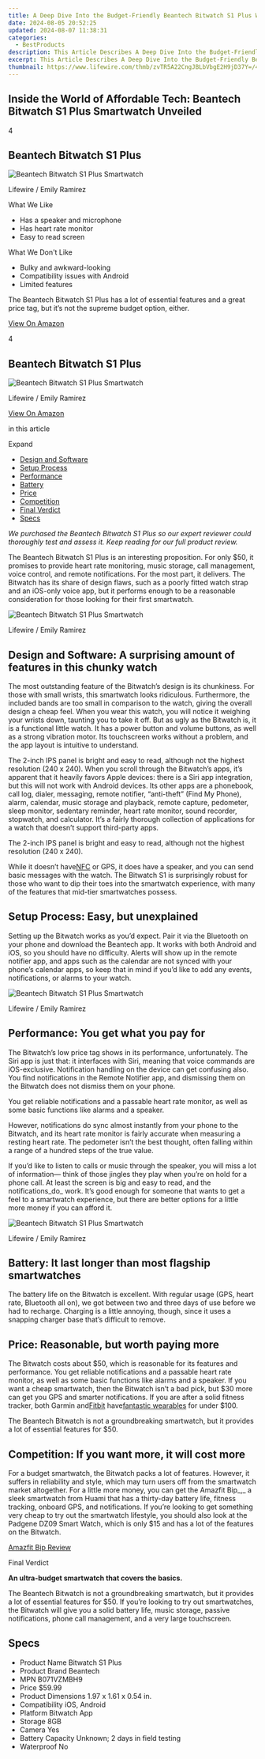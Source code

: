 ```yaml
---
title: A Deep Dive Into the Budget-Friendly Beantech Bitwatch S1 Plus Wearable!
date: 2024-08-05 20:52:25
updated: 2024-08-07 11:38:31
categories:
  - BestProducts
description: This Article Describes A Deep Dive Into the Budget-Friendly Beantech Bitwatch S1 Plus Wearable!
excerpt: This Article Describes A Deep Dive Into the Budget-Friendly Beantech Bitwatch S1 Plus Wearable!
thumbnail: https://www.lifewire.com/thmb/zvTR5A22CngJBLbVbgE2H9jD37Y=/400x300/filters:no_upscale():max_bytes(150000):strip_icc():format(webp)/_hero_SQ_4LW4157747-1-dfa15264b03549839f5145eaa099abb2.jpg
---
```


## Inside the World of Affordable Tech: Beantech Bitwatch S1 Plus Smartwatch Unveiled

4

## Beantech Bitwatch S1 Plus

![Beantech Bitwatch S1 Plus Smartwatch](https://www.lifewire.com/thmb/JogmBSjTGQl_gqbjuX8prgeJJPA=/1000x1000/filters:no_upscale():max_bytes(150000):strip_icc():format(webp)/_hero_SQ_4LW4157747-1-dfa15264b03549839f5145eaa099abb2.jpg)

 Lifewire / Emily Ramirez

 What We Like

* Has a speaker and microphone
* Has heart rate monitor
* Easy to read screen

 What We Don't Like

* Bulky and awkward-looking
* Compatibility issues with Android
* Limited features

 The Beantech Bitwatch S1 Plus has a lot of essential features and a great price tag, but it’s not the supreme budget option, either.

[View On Amazon](https://www.amazon.com/Bit-Android-phones-Storage-leather/dp/B071VZMBH9/?tag=lifewire-onsite-prod-20&ascsubtag=4773105%7Cn9405fb50cb804e70a7f30ec502e40d9b21%7CB071VZMBH9)

4

## Beantech Bitwatch S1 Plus

![Beantech Bitwatch S1 Plus Smartwatch](https://www.lifewire.com/thmb/RIxQYWLMnyHkO9IcguCoRX11EbY=/450x450/filters:no_upscale():max_bytes(150000):strip_icc():format(webp)/_hero_SQ_4LW4157747-1-dfa15264b03549839f5145eaa099abb2.jpg)

 Lifewire / Emily Ramirez

[View On Amazon](https://www.amazon.com/Bit-Android-phones-Storage-leather/dp/B071VZMBH9/?tag=lifewire-onsite-prod-20&ascsubtag=4773105%7Cn9405fb50cb804e70a7f30ec502e40d9b21%7CB071VZMBH9)

 in this article

 Expand

* [Design and Software](https://www.lifewire.com/#toc-design-and-software-a-surprising-amount-of-features-in-this-chunky-watch)
* [Setup Process](https://www.lifewire.com/#toc-setup-process-easy-but-unexplained)
* [Performance](https://www.lifewire.com/#toc-performance-you-get-what-you-pay-for)
* [Battery](https://www.lifewire.com/#toc-battery-it-last-longer-than-most-flagship-smartwatches)
* [Price](https://www.lifewire.com/#toc-price-reasonable-but-worth-paying-more)
* [Competition](https://www.lifewire.com/#toc-competition-if-you-want-more-it-will-cost-more)
* [Final Verdict](https://www.lifewire.com/#toc-final-verdict)
* [Specs](https://www.lifewire.com/#toc-full-spec)

 _We purchased the Beantech Bitwatch S1 Plus so our expert reviewer could thoroughly test and assess it. Keep reading for our full product review._

 The Beantech Bitwatch S1 Plus is an interesting proposition. For only $50, it promises to provide heart rate monitoring, music storage, call management, voice control, and remote notifications. For the most part, it delivers. The Bitwatch has its share of design flaws, such as a poorly fitted watch strap and an iOS-only voice app, but it performs enough to be a reasonable consideration for those looking for their first smartwatch.

![Beantech Bitwatch S1 Plus Smartwatch](https://www.lifewire.com/thmb/8rMhc1Lk5yFRFW4Zlt2K9cmPdFo=/1500x0/filters:no_upscale():max_bytes(150000):strip_icc():format(webp)/4LW4157747-4-01d7e5ff51aa47008d803513064f4a7a.jpg)

 Lifewire / Emily Ramirez

## **Design and Software: A surprising amount of features in this chunky watch**

 The most outstanding feature of the Bitwatch’s design is its chunkiness. For those with small wrists, this smartwatch looks ridiculous. Furthermore, the included bands are too small in comparison to the watch, giving the overall design a cheap feel. When you wear this watch, you will notice it weighing your wrists down, taunting you to take it off. But as ugly as the Bitwatch is, it is a functional little watch. It has a power button and volume buttons, as well as a strong vibration motor. Its touchscreen works without a problem, and the app layout is intuitive to understand.

 The 2-inch IPS panel is bright and easy to read, although not the highest resolution (240 x 240). When you scroll through the Bitwatch’s apps, it’s apparent that it heavily favors Apple devices: there is a Siri app integration, but this will not work with Android devices. Its other apps are a phonebook, call log, dialer, messaging, remote notifier, “anti-theft” (Find My Phone), alarm, calendar, music storage and playback, remote capture, pedometer, sleep monitor, sedentary reminder, heart rate monitor, sound recorder, stopwatch, and calculator. It’s a fairly thorough collection of applications for a watch that doesn’t support third-party apps.

 The 2-inch IPS panel is bright and easy to read, although not the highest resolution (240 x 240).

 While it doesn’t have[NFC](https://www.lifewire.com/what-is-nfc-832715) or GPS, it does have a speaker, and you can send basic messages with the watch. The Bitwatch S1 is surprisingly robust for those who want to dip their toes into the smartwatch experience, with many of the features that mid-tier smartwatches possess.

## **Setup Process: Easy, but unexplained**

 Setting up the Bitwatch works as you’d expect. Pair it via the Bluetooth on your phone and download the Beantech app. It works with both Android and iOS, so you should have no difficulty. Alerts will show up in the remote notifier app, and apps such as the calendar are not synced with your phone’s calendar apps, so keep that in mind if you’d like to add any events, notifications, or alarms to your watch.

![Beantech Bitwatch S1 Plus Smartwatch](https://www.lifewire.com/thmb/O7xHfA9sKsBdC0nmqNXbFky-Dm4=/1500x0/filters:no_upscale():max_bytes(150000):strip_icc():format(webp)/4LW4157747-2-3b838f1124184bbd9452b79bb8449c2b.jpg)

 Lifewire / Emily Ramirez

## **Performance: You get what you pay for**

 The Bitwatch’s low price tag shows in its performance, unfortunately. The Siri app is just that: it interfaces with Siri, meaning that voice commands are iOS-exclusive. Notification handling on the device can get confusing also. You find notifications in the Remote Notifier app, and dismissing them on the Bitwatch does not dismiss them on your phone.

 You get reliable notifications and a passable heart rate monitor, as well as some basic functions like alarms and a speaker.

 However, notifications do sync almost instantly from your phone to the Bitwatch, and its heart rate monitor is fairly accurate when measuring a resting heart rate. The pedometer isn’t the best thought, often falling within a range of a hundred steps of the true value.

 If you’d like to listen to calls or music through the speaker, you will miss a lot of information— think of those jingles they play when you’re on hold for a phone call. At least the screen is big and easy to read, and the notifications_do_ work. It’s good enough for someone that wants to get a feel to a smartwatch experience, but there are better options for a little more money if you can afford it.

![Beantech Bitwatch S1 Plus Smartwatch](https://www.lifewire.com/thmb/7GtX2IU-w4sJA-BTqQtHQThxaJo=/1500x0/filters:no_upscale():max_bytes(150000):strip_icc():format(webp)/4LW4157747-3-ade31135cd9d4fe0b6b01286941d2652.jpg)

 Lifewire / Emily Ramirez

## **Battery: It last longer than most flagship smartwatches**

 The battery life on the Bitwatch is excellent. With regular usage (GPS, heart rate, Bluetooth all on), we got between two and three days of use before we had to recharge. Charging is a little annoying, though, since it uses a snapping charger base that’s difficult to remove.

## **Price: Reasonable, but worth paying more**

 The Bitwatch costs about $50, which is reasonable for its features and performance. You get reliable notifications and a passable heart rate monitor, as well as some basic functions like alarms and a speaker. If you want a cheap smartwatch, then the Bitwatch isn’t a bad pick, but $30 more can get you GPS and smarter notifications. If you are after a solid fitness tracker, both Garmin and[Fitbit](https://www.lifewire.com/what-is-fitbit-4176010) have[fantastic wearables](https://www.lifewire.com/phone-accessory-reviews-4102587) for under $100.

 The Beantech Bitwatch is not a groundbreaking smartwatch, but it provides a lot of essential features for $50.

## **Competition: If you want more, it will cost more**

 For a budget smartwatch, the Bitwatch packs a lot of features. However, it suffers in reliability and style, which may turn users off from the smartwatch market altogether. For a little more money, you can get the Amazfit Bip_,_ a sleek smartwatch from Huami that has a thirty-day battery life, fitness tracking, onboard GPS, and notifications. If you’re looking to get something very cheap to try out the smartwatch lifestyle, you should also look at the Padgene DZ09 Smart Watch, which is only $15 and has a lot of the features on the Bitwatch.

[Amazfit Bip Review](https://www.lifewire.com/amazfit-bip-review-4773112)

 Final Verdict

 **An ultra-budget smartwatch that covers the basics.**

 The Beantech Bitwatch is not a groundbreaking smartwatch, but it provides a lot of essential features for $50\. If you’re looking to try out smartwatches, the Bitwatch will give you a solid battery life, music storage, passive notifications, phone call management, and a very large touchscreen.

## Specs

* Product Name  Bitwatch S1 Plus
* Product Brand  Beantech
* MPN  B071VZMBH9
* Price  $59.99
* Product Dimensions  1.97 x 1.61 x 0.54 in.
* Compatibility  iOS, Android
* Platform  Bitwatch App
* Storage  8GB
* Camera  Yes
* Battery Capacity  Unknown; 2 days in field testing
* Waterproof  No


<ins class="adsbygoogle"
     style="display:block"
     data-ad-format="autorelaxed"
     data-ad-client="ca-pub-7571918770474297"
     data-ad-slot="1223367746"></ins>



<ins class="adsbygoogle"
     style="display:block"
     data-ad-client="ca-pub-7571918770474297"
     data-ad-slot="8358498916"
     data-ad-format="auto"
     data-full-width-responsive="true"></ins>
